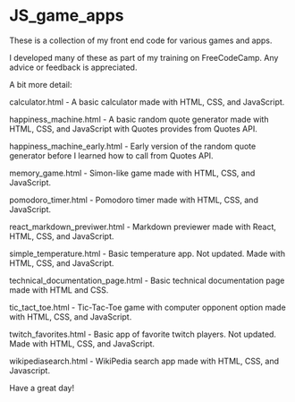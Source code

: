 # JS_game_apps
These is a collection of my front end code for various games and apps. 

I developed many of these as part of my training on FreeCodeCamp. Any advice or feedback is appreciated.  

A bit more detail:

calculator.html - A basic calculator made with HTML, CSS, and JavaScript.

happiness_machine.html - A basic random quote generator made with HTML, CSS, and JavaScript with Quotes provides from Quotes API.

happiness_machine_early.html - Early version of the random quote generator before I learned how to call from Quotes API.

memory_game.html - Simon-like game made with HTML, CSS, and JavaScript.

pomodoro_timer.html - Pomodoro timer made with HTML, CSS, and JavaScript.

react_markdown_previwer.html - Markdown previewer made with React, HTML, CSS, and JavaScript.

simple_temperature.html - Basic temperature app. Not updated. Made with HTML, CSS, and JavaScript.

technical_documentation_page.html - Basic technical documentation page made with HTML and CSS.

tic_tact_toe.html - Tic-Tac-Toe game with computer opponent option made with HTML, CSS, and JavaScript.

twitch_favorites.html - Basic app of favorite twitch players. Not updated. Made with HTML, CSS, and JavaScript.

wikipediasearch.html - WikiPedia search app made with HTML, CSS, and Javascript. 

Have a great day!
